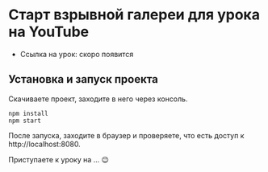 # Старт взрывной галереи для урока на YouTube

* Ссылка на урок: скоро появится

## Установка и запуск проекта

Скачиваете проект, заходите в него через консоль.

```
npm install
npm start
```

После запуска, заходите в браузер и проверяете, что есть доступ к http://localhost:8080.

Приступаете к уроку на ... 😉

